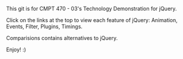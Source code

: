 This git is for CMPT 470 - 03's Technology Demonstration for jQuery.

Click on the links at the top to view each feature of jQuery: Animation, Events, Filter, Plugins, Timings.

Comparisions contains alternatives to jQuery.

Enjoy! :)
